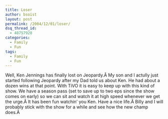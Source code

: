 ```yaml
---
title: Loser
author: bsoist
layout: post
permalink: /2004/12/01/loser/
dsq_thread_id:
  - 48757928
categories:
  - Family
  - Fun
tags:
  - Family
  - Fun
---
```

Well, Ken Jennings has finally lost on Jeopardy.Â My son and I actully just started following Jeopardy after my Dad told us about Ken. He had about a dozen wins at that point. With TiVO it is easy to keep up with this kind of show. We have a season pass (set to save up to two eps since the show comes on early) so we can sit and watch it at high speed whenever we get the urge.Â It has been fun watchin&#8217; you Ken. Have a nice life.Â Billy and I will probably stick with the show for a while and see how the new champ does.Â 